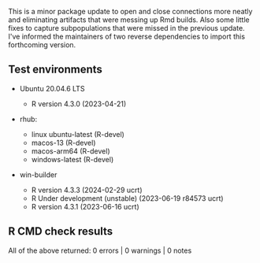 This is a minor package update to open and close connections more neatly and eliminating artifacts that were messing up Rmd builds. Also some little fixes to capture subpopulations that were missed in the previous update. I've informed the maintainers of two reverse dependencies to import this forthcoming version.

## Test environments
* Ubuntu 20.04.6 LTS
  * R version 4.3.0 (2023-04-21)
  
* rhub:
  * linux ubuntu-latest (R-devel)
  * macos-13 (R-devel)
  * macos-arm64 (R-devel)
  * windows-latest (R-devel)

* win-builder
  * R version 4.3.3 (2024-02-29 ucrt)
  * R Under development (unstable) (2023-06-19 r84573 ucrt)
  * R version 4.3.1 (2023-06-16 ucrt)

## R CMD check results
All of the above returned:
0 errors | 0 warnings | 0 notes 
